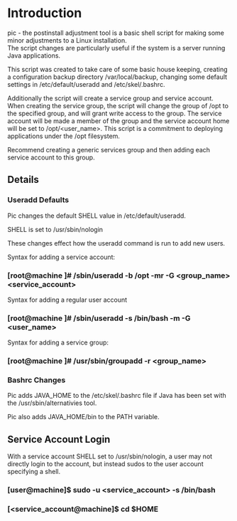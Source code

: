 
Introduction
============
pic - the postinstall adjustment tool is a basic shell script for making 
some minor adjustments to a Linux installation.  
The script changes are particularly useful if the system is a server 
running Java applications.  

This script was created to take care of some basic house keeping, creating 
a configuration backup directory /var/local/backup, changing some default 
settings in /etc/default/useradd and /etc/skel/.bashrc.

Additionally the script will create a service group and service account.
When creating the service group, the script will change the group of /opt
to the specified group, and will grant write access to the group. The 
service account will be made a member of the group and the service account
home will be set to /opt/<user_name>. This script is a commitment to deploying
applications under the /opt filesystem. 

Recommend creating a generic services group and then adding each service 
account to this group.   

Details
-------
### Useradd Defaults
Pic changes the default SHELL value in /etc/default/useradd. 

SHELL is set to /usr/sbin/nologin


These changes effect how the useradd command is run to add new users. 

Syntax for adding a service account:
### [root@machine ]# /sbin/useradd -b /opt -mr -G <group_name> <service_account>

Syntax for adding a regular user account
### [root@machine ]# /sbin/useradd -s /bin/bash -m -G <user_name>

Syntax for adding a service group:
### [root@machine ]# /usr/sbin/groupadd -r <group_name> 


### Bashrc Changes
Pic adds JAVA_HOME to the /etc/skel/.bashrc file if Java has been set with
the /usr/sbin/alternativies tool.

Pic also adds JAVA_HOME/bin to the PATH variable.

Service Account Login
---------------------
With a service account SHELL set to /usr/sbin/nologin, a user may not directly
login to the account, but instead sudos to the user account specifying a shell.

### [user@machine]$ sudo -u <service_account> -s /bin/bash
### [<service_account@machine]$ cd $HOME 


